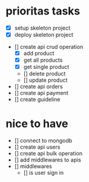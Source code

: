 # prioritas tasks

- [x] setup skeleton project
- [x] deploy skeleton project
- [] create api crud operation
  - [x] add product
  - [x] get all products
  - [x] get single product
  - [] delete product
  - [] update product
- [] create api orders
- [] create api payment
- [] create guideline

# nice to have
- [] connect to mongodb
- [] create api users
- [] create api bulk operation
- [] add middlewares to apis
- [] middlewares
  - [] is user sign in
